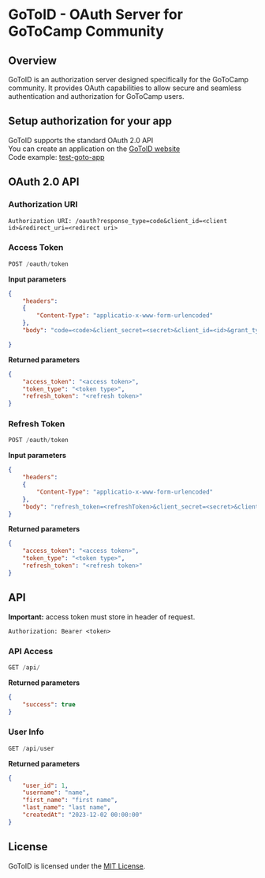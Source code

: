 # GoToID - OAuth Server for GoToCamp Community

## Overview
GoToID is an authorization server designed specifically for the GoToCamp community. It provides OAuth capabilities to allow secure and seamless authentication and authorization for GoToCamp users.

## Setup authorization for your app
GoToID supports the standard OAuth 2.0 API <br>
You can create an application on the [GoToID website]() <br>
Code example: [test-goto-app](https://github.com/DenisIndenbom/gotoid-client-example)

## OAuth 2.0 API
### Authorization URI
```
Authorization URI: /oauth?response_type=code&client_id=<client id>&redirect_uri=<redirect uri>
```
### Access Token
```js
POST /oauth/token
```
**Input parameters**
```json
{
    "headers": 
    {
        "Content-Type": "applicatio-x-www-form-urlencoded"
    },
    "body": "code=<code>&client_secret=<secret>&client_id=<id>&grant_type=authorization_code",

}
```
**Returned parameters**
```json
{
    "access_token": "<access token>",
    "token_type": "<token type>",
    "refresh_token": "<refresh token>"
}
```
### Refresh Token
```js
POST /oauth/token
```
**Input parameters**
```json
{
    "headers": 
    {
        "Content-Type": "applicatio-x-www-form-urlencoded"
    },
    "body": "refresh_token=<refreshToken>&client_secret=<secret>&client_id=<id>&grant_type=refresh_token",
}
```
**Returned parameters**
```json
{
    "access_token": "<access token>",
    "token_type": "<token type>",
    "refresh_token": "<refresh token>"
}
```

## API
**Important:** access token must store in header of request.
```
Authorization: Bearer <token>
```

### **API Access**
```js
GET /api/
```
**Returned parameters**
```json
{
    "success": true
}
```
### **User Info**
```js
GET /api/user
```
**Returned parameters**
```json
{
    "user_id": 1,
    "username": "name",
    "first_name": "first name",
    "last_name": "last name", 
    "createdAt": "2023-12-02 00:00:00"
}
```

## License
GoToID is licensed under the [MIT License](LICENSE).